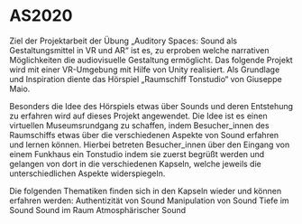 # AS2020
Ziel der Projektarbeit der Übung „Auditory Spaces: Sound als Gestaltungsmittel in VR und AR“ ist es, zu erproben welche narrativen Möglichkeiten die audiovisuelle Gestaltung ermöglicht. Das folgende Projekt wird mit einer VR-Umgebung mit Hilfe von Unity realisiert. Als Grundlage und Inspiration diente das Hörspiel „Raumschiff Tonstudio“ von Giuseppe Maio. 

Besonders die Idee des Hörspiels etwas über Sounds und deren Entstehung zu erfahren wird auf dieses Projekt angewendet. Die Idee ist es einen virtuellen Museumsrundgang zu schaffen, indem Besucher_innen des Raumschiffs etwas über die verschiedenen Aspekte von Sound erfahren und lernen können.
Hierbei betreten Besucher_innen über den Eingang von einem Funkhaus ein Tonstudio indem sie zuerst begrüßt werden und gelangen von dort in die verschiedenen Kapseln, welche jeweils die unterschiedlichen Aspekte widerspiegeln.

Die folgenden Thematiken finden sich in den Kapseln wieder und können erfahren werden: 
Authentizität von Sound
Manipulation von Sound
Tiefe im Sound
Sound im Raum
Atmosphärischer Sound

